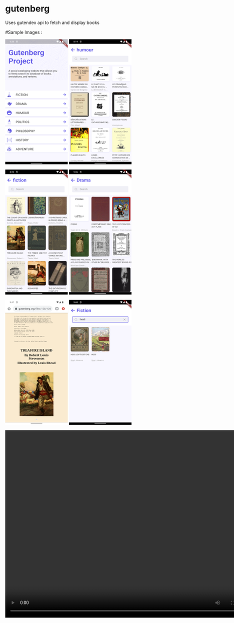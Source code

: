 # gutenberg

Uses gutendex api to fetch and display books



#Sample Images :



<img src="/github resources/gutenber_4.png" width="200" height="400">  <img src="/github resources/gutenberg_2.png" width="200" height="400"> 

<img src="/github resources/gutenberg_3.png" width="200" height="400">  <img src="/github resources/gutenberg_5.png" width="200" height="400"> 

<img src="/github resources/gutenberg_6.png" width="200" height="400">  <img src="/github resources/gutueberg_1.png" width="200" height="400"> 

<video src="gutenberg.mp4" width=800 height=600/>  
